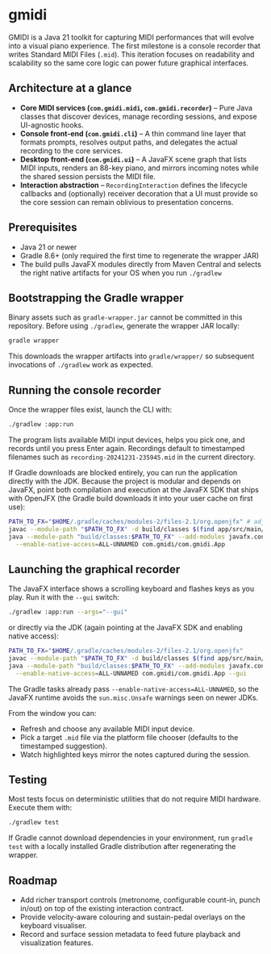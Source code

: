 # gmidi

GMIDI is a Java 21 toolkit for capturing MIDI performances that will evolve into a visual piano experience. The first milestone is a console recorder that writes Standard MIDI Files (`.mid`). This iteration focuses on readability and scalability so the same core logic can power future graphical interfaces.

## Architecture at a glance

- **Core MIDI services (`com.gmidi.midi`, `com.gmidi.recorder`)** – Pure Java classes that discover devices, manage recording sessions, and expose UI-agnostic hooks.
- **Console front-end (`com.gmidi.cli`)** – A thin command line layer that formats prompts, resolves output paths, and delegates the actual recording to the core services.
- **Desktop front-end (`com.gmidi.ui`)** – A JavaFX scene graph that lists MIDI inputs, renders an 88-key piano, and mirrors incoming notes while the shared session persists the MIDI file.
- **Interaction abstraction** – `RecordingInteraction` defines the lifecycle callbacks and (optionally) receiver decoration that a UI must provide so the core session can remain oblivious to presentation concerns.

## Prerequisites

- Java 21 or newer
- Gradle 8.6+ (only required the first time to regenerate the wrapper JAR)
- The build pulls JavaFX modules directly from Maven Central and selects the right native artifacts for your OS when you run `./gradlew`

## Bootstrapping the Gradle wrapper

Binary assets such as `gradle-wrapper.jar` cannot be committed in this repository. Before using `./gradlew`, generate the wrapper JAR locally:

```bash
gradle wrapper
```

This downloads the wrapper artifacts into `gradle/wrapper/` so subsequent invocations of `./gradlew` work as expected.

## Running the console recorder

Once the wrapper files exist, launch the CLI with:

```bash
./gradlew :app:run
```

The program lists available MIDI input devices, helps you pick one, and records until you press Enter again. Recordings default to timestamped filenames such as `recording-20241231-235945.mid` in the current directory.

If Gradle downloads are blocked entirely, you can run the application directly with the JDK.
Because the project is modular and depends on JavaFX, point both compilation and execution at
the JavaFX SDK that ships with OpenJFX (the Gradle build downloads it into your user cache on
first use):

```bash
PATH_TO_FX="$HOME/.gradle/caches/modules-2/files-2.1/org.openjfx" # adjust for your platform
javac --module-path "$PATH_TO_FX" -d build/classes $(find app/src/main/java -name "*.java")
java --module-path "build/classes:$PATH_TO_FX" --add-modules javafx.controls,javafx.graphics \
  --enable-native-access=ALL-UNNAMED com.gmidi/com.gmidi.App
```

## Launching the graphical recorder

The JavaFX interface shows a scrolling keyboard and flashes keys as you play. Run it with the `--gui` switch:

```bash
./gradlew :app:run --args="--gui"
```

or directly via the JDK (again pointing at the JavaFX SDK and enabling native access):

```bash
PATH_TO_FX="$HOME/.gradle/caches/modules-2/files-2.1/org.openjfx"
javac --module-path "$PATH_TO_FX" -d build/classes $(find app/src/main/java -name "*.java")
java --module-path "build/classes:$PATH_TO_FX" --add-modules javafx.controls,javafx.graphics \
  --enable-native-access=ALL-UNNAMED com.gmidi/com.gmidi.App --gui
```

The Gradle tasks already pass `--enable-native-access=ALL-UNNAMED`, so the JavaFX runtime avoids
the `sun.misc.Unsafe` warnings seen on newer JDKs.

From the window you can:

- Refresh and choose any available MIDI input device.
- Pick a target `.mid` file via the platform file chooser (defaults to the timestamped suggestion).
- Watch highlighted keys mirror the notes captured during the session.

## Testing

Most tests focus on deterministic utilities that do not require MIDI hardware. Execute them with:

```bash
./gradlew test
```

If Gradle cannot download dependencies in your environment, run `gradle test` with a locally installed Gradle distribution after regenerating the wrapper.

## Roadmap

- Add richer transport controls (metronome, configurable count-in, punch in/out) on top of the existing interaction contract.
- Provide velocity-aware colouring and sustain-pedal overlays on the keyboard visualiser.
- Record and surface session metadata to feed future playback and visualization features.
